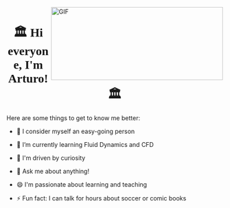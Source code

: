 <img align="right" height="170px" width="400px" alt="GIF" src="https://media.giphy.com/media/Nx0rz3jtxtEre/giphy.gif" />


<h1 align="center" style="font-family: 'Times', sans-serif;">🏛️  Hi everyone, I'm Arturo! 🏛️ </h1> 





Here are some things to get to know me better:

- 🔭 I consider myself an easy-going person

- 🌊 I’m currently learning Fluid Dynamics and CFD

- 🤔 I'm driven by curiosity

- 💬 Ask me about anything!

- 😄 I'm passionate about learning and teaching

- ⚡ Fun fact: I can talk for hours about soccer or comic books 

